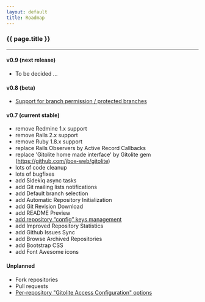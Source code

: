 ```yaml
---
layout: default
title: Roadmap
---
```


### {{ page.title }}
***

#### v0.9 (next release)

* To be decided ...

#### v0.8 (beta)

* [Support for branch permission / protected branches](https://github.com/jbox-web/redmine_git_hosting/issues/86)

#### v0.7 (current stable)

* remove Redmine 1.x support
* remove Rails 2.x support
* remove Ruby 1.8.x support
* replace Rails Observers by Active Record Callbacks
* replace 'Gitolite home made interface' by Gitolite gem (https://github.com/jbox-web/gitolite)
* lots of code cleanup
* lots of bugfixes
* add Sidekiq async tasks
* add Git mailing lists notifications
* add Default branch selection
* add Automatic Repository Initialization
* add Git Revision Download
* add README Preview
* [add repository “config” keys management](https://github.com/jbox-web/redmine_git_hosting/issues/78)
* add Improved Repository Statistics
* add Github Issues Sync
* add Browse Archived Repositories
* add Bootstrap CSS
* add Font Awesome icons

#### Unplanned

* Fork repositories
* Pull requests
* [Per-repository "Gitolite Access Configuration" options](https://github.com/jbox-web/redmine_git_hosting/issues/100)
